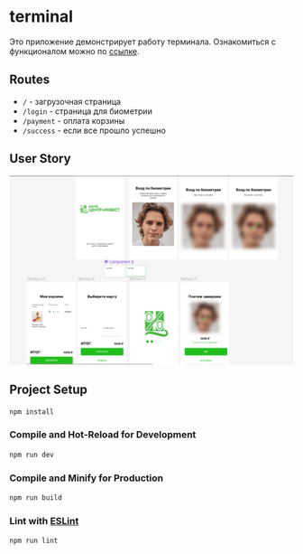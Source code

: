 # terminal

Это приложение демонстрирует работу терминала. Ознакомиться с функционалом можно по [ссылке](https://euphonious-khapse-aafc00.netlify.app/).

## Routes

- `/` - загрузочная страница
- `/login` - страница для биометрии
- `/payment` - оплата корзины
- `/success` - если все прошло успешно

## User Story

![User Story](user-story.png)
## Project Setup

```sh
npm install
```

### Compile and Hot-Reload for Development

```sh
npm run dev
```

### Compile and Minify for Production

```sh
npm run build
```

### Lint with [ESLint](https://eslint.org/)

```sh
npm run lint
```

